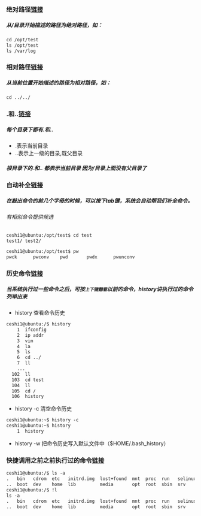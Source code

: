 ### 绝对路径[链接](https://www.jianshu.com/p/2a44dc2f9087)
##### 从/目录开始描述的路径为绝对路径，如：
```markdown
cd /opt/test
ls /opt/test
ls /var/log
```

### 相对路径[链接](https://www.jianshu.com/p/2a44dc2f9087)
##### 从当前位置开始描述的路径为相对路径，如：
```markdown
cd ../../
```

### .和..[链接](https://www.jianshu.com/p/2a44dc2f9087)
##### 每个目录下都有.和..
* .表示当前目录
* ..表示上一级的目录,既父目录
##### 根目录下的.和.. 都表示当前目录 因为/目录上面没有父目录了

### 自动补全[链接](https://www.jianshu.com/p/2a44dc2f9087)
##### 在敲出命令的前几个字母的时候，可以按下tab键，系统会自动帮我们补全命令。
###### 有相似命令提供候选
```markdown
ceshi1@ubuntu:/opt/test$ cd test
test1/ test2/ 

ceshi1@ubuntu:/opt/test$ pw
pwck      pwconv    pwd       pwdx      pwunconv 
```

### 历史命令[链接](https://www.jianshu.com/p/2a44dc2f9087)
##### 当系统执行过一些命令之后，可按`上下键翻看`以前的命令，history讲执行过的命令列举出来
* history     查看命令历史
```markdown
ceshi1@ubuntu:/$ history 
    1  ifconfig
    2  ip addr
    3  vim
    4  la
    5  ls
    6  cd ../
    7  ll
    ...
  102  ll
  103  cd test
  104  ll
  105  cd /
  106  history 
```
* history -c  清空命令历史
```markdown
ceshi1@ubuntu:~$ history -c
ceshi1@ubuntu:~$ history
    1  history
```

* history -w  把命令历史写入默认文件中（$HOME/.bash_history）

### 快捷调用之前之前执行过的命令[链接](https://www.jianshu.com/p/2a44dc2f9087)
```markdown
ceshi1@ubuntu:/$ ls -a
.   bin   cdrom  etc   initrd.img  lost+found  mnt  proc  run   selinux  sys  usr  vmlinuz
..  boot  dev    home  lib         media       opt  root  sbin  srv      tmp  var
ceshi1@ubuntu:/$ !l
ls -a
.   bin   cdrom  etc   initrd.img  lost+found  mnt  proc  run   selinux  sys  usr  vmlinuz
..  boot  dev    home  lib         media       opt  root  sbin  srv      tmp  var
```
